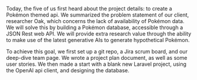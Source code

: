 Today, the five of us first heard about the project details: to create a Pokémon themed
api. We summarized the problem statement of our client, researcher Oak, which concerns the
lack of availability of Pokémon data. We will solve this by building a Pokémon database,
accessible through a JSON Rest web API. We will provide extra research value through the
ability to make use of the latest generative AIs to generate hypothetical Pokémon.

To achieve this goal, we first set up a git repo, a Jira scrum board, and our deep-dive
team page. We wrote a project plan document, as well as some user stories. We then made
a start with a blank new Laravel project, using the OpenAI api client, and designing the
database.

